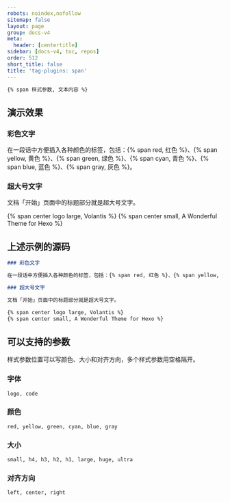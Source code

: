 ```yaml
---
robots: noindex,nofollow
sitemap: false
layout: page
group: docs-v4
meta:
  header: [centertitle]
sidebar: [docs-v4, toc, repos]
order: 512
short_title: false
title: 'tag-plugins: span'
---
```


```md 本插件最后更新于 <u>2.5</u> 版本
{% span 样式参数, 文本内容 %}
```

## 演示效果

### 彩色文字

在一段话中方便插入各种颜色的标签，包括：{% span red, 红色 %}、{% span yellow, 黄色 %}、{% span green, 绿色 %}、{% span cyan, 青色 %}、{% span blue, 蓝色 %}、{% span gray, 灰色 %}。

### 超大号文字

文档「开始」页面中的标题部分就是超大号文字。

{% span center logo large, Volantis %}
{% span center small, A Wonderful Theme for Hexo %}

## 上述示例的源码

```md example:
### 彩色文字

在一段话中方便插入各种颜色的标签，包括：{% span red, 红色 %}、{% span yellow, 黄色 %}、{% span green, 绿色 %}、{% span cyan, 青色 %}、{% span blue, 蓝色 %}、{% span gray, 灰色 %}。

### 超大号文字

文档「开始」页面中的标题部分就是超大号文字。

{% span center logo large, Volantis %}
{% span center small, A Wonderful Theme for Hexo %}
```

## 可以支持的参数

样式参数位置可以写颜色、大小和对齐方向，多个样式参数用空格隔开。

### 字体

```
logo, code
```

### 颜色

```
red, yellow, green, cyan, blue, gray
```

### 大小

```
small, h4, h3, h2, h1, large, huge, ultra
```

### 对齐方向

```
left, center, right
```
